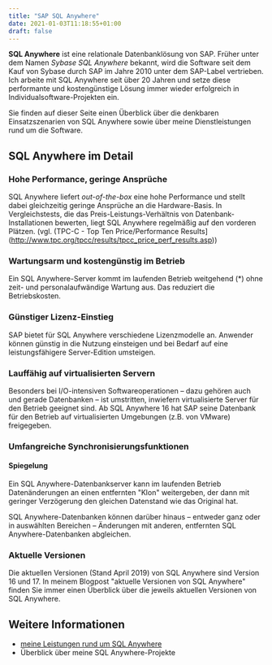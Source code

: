 ```yaml
---
title: "SAP SQL Anywhere"
date: 2021-01-03T11:18:55+01:00
draft: false
---
```


**SQL Anywhere** ist eine relationale Datenbanklösung von SAP. Früher unter dem Namen *Sybase SQL Anywhere* bekannt, wird die Software seit dem Kauf von Sybase durch SAP im Jahre 2010 unter dem SAP-Label vertrieben. Ich arbeite mit SQL Anywhere seit über 20 Jahren und setze diese performante und kostengünstige Lösung immer wieder erfolgreich in Individualsoftware-Projekten ein.

Sie finden auf dieser Seite einen Überblick über die denkbaren Einsatzszenarien von SQL Anywhere sowie über meine Dienstleistungen rund um die Software.

## SQL Anywhere im Detail

### Hohe Performance, geringe Ansprüche

SQL Anywhere liefert *out-of-the-box* eine hohe Performance und stellt dabei gleichzeitig geringe Ansprüche an die Hardware-Basis. In Vergleichstests, die das Preis-Leistungs-Verhältnis von Datenbank-Installationen bewerten, liegt SQL Anywhere regelmäßig auf den vorderen Plätzen. (vgl. (TPC-C - Top Ten Price/Performance Results](http://www.tpc.org/tpcc/results/tpcc_price_perf_results.asp))

### Wartungsarm und kostengünstig im Betrieb

Ein SQL Anywhere-Server kommt im laufenden Betrieb weitgehend (*) ohne zeit- und personalaufwändige Wartung aus. Das reduziert die Betriebskosten.

### Günstiger Lizenz-Einstieg

SAP bietet für SQL Anywhere verschiedene Lizenzmodelle an. Anwender können günstig in die Nutzung einsteigen und bei Bedarf auf eine leistungsfähigere Server-Edition umsteigen.

### Lauffähig auf virtualisierten Servern

Besonders bei I/O-intensiven Softwareoperationen – dazu gehören auch und gerade Datenbanken – ist umstritten, inwiefern virtualisierte Server für den Betrieb geeignet sind. Ab SQL Anywhere 16 hat SAP seine Datenbank für den Betrieb auf virtualisierten Umgebungen (z.B. von VMware) freigegeben.

### Umfangreiche Synchronisierungsfunktionen

#### Spiegelung

Ein SQL Anywhere-Datenbankserver kann im laufenden Betrieb Datenänderungen an einen entfernten "Klon" weitergeben, der dann mit geringer Verzögerung den gleichen Datenstand wie das Original hat.

SQL Anywhere-Datenbanken können darüber hinaus – entweder ganz oder in auswählten Bereichen – Änderungen mit anderen, entfernten SQL Anywhere-Datenbanken abgleichen.

### Aktuelle Versionen

Die aktuellen Versionen (Stand April 2019) von SQL Anywhere sind Version 16 und 17. In meinem Blogpost "aktuelle Versionen von SQL Anywhere" finden Sie immer einen Überblick über die jeweils aktuellen Versionen von SQL Anywhere.

## Weitere Informationen

- [meine Leistungen rund um SQL Anywhere](/sql-anywhere-beratung)
- Überblick über meine SQL Anywhere-Projekte

